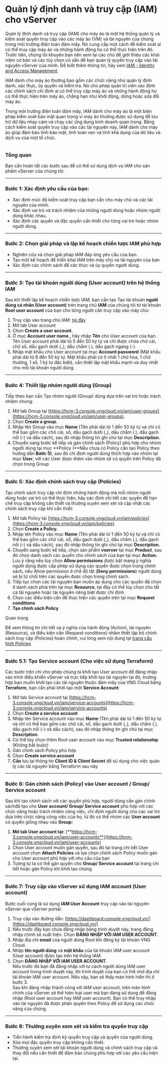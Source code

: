 # Quản lý định danh và truy cập (IAM) cho vServer

Quản lý định danh và truy cập (IAM) cho máy ảo là một hệ thống quản lý và kiểm soát quyền truy cập vào các máy ảo (VM) và tài nguyên của chúng trong môi trường điện toán đám mây. Nó cung cấp một cách để kiểm soát ai có thể truy cập máy ảo và những hành động họ có thể thực hiện trên đó. Trước tiên, chúng tôi khuyên bạn nên xem lại các chủ đề giới thiệu các khái niệm cơ bản và các tùy chọn có sẵn để bạn quản lý quyền truy cập vào tài nguyên vServer của mình. Để biết thêm thông tin, hãy xem [IAM - Identity and Access Management](../../../identity-and-access-management-iam.md).

IAM dành cho máy ảo thường bao gồm các chức năng như quản lý định danh, xác thực, ủy quyền và kiểm tra. Nó cho phép quản trị viên xác định các chính sách chỉ định ai có thể truy cập máy ảo và những hành động họ có thể thực hiện trên máy ảo, chẳng hạn như khởi động, dừng hoặc sửa đổi máy ảo.

Trong môi trường điện toán đám mây, IAM dành cho máy ảo là một biện pháp kiểm soát bảo mật quan trọng vì máy ảo thường được sử dụng để lưu trữ dữ liệu nhạy cảm và chạy các ứng dụng kinh doanh quan trọng. Bằng cách kiểm soát quyền truy cập vào các tài nguyên này, IAM dành cho máy ảo giúp đảm bảo tính bảo mật, tính toàn vẹn và tính khả dụng của dữ liệu và dịch vụ của một tổ chức.&#x20;

<figure><img src="https://docs.vngcloud.vn/download/attachments/59802235/image2023-5-17_17-31-9.png?version=1&#x26;modificationDate=1684319623000&#x26;api=v2" alt=""><figcaption></figcaption></figure>

### Tổng quan <a href="#quanlydinhdanhvatruycap-iam-chovserver-tongquan" id="quanlydinhdanhvatruycap-iam-chovserver-tongquan"></a>

Bạn cần hoàn tất các bước sau để có thể sử dụng dịch vụ IAM cho sản phẩm vServer của chúng tôi:

***

### **Bước 1: Xác định yêu cầu của bạn:** <a href="#quanlydinhdanhvatruycap-iam-chovserver-buoc1-xacdinhyeucaucuaban" id="quanlydinhdanhvatruycap-iam-chovserver-buoc1-xacdinhyeucaucuaban"></a>

* Xác định mức độ kiểm soát truy cập bạn cần cho máy chủ và các tài nguyên của mình.
* Xác định vai trò và trách nhiệm của những người dùng hoặc nhóm người dùng khác nhau.
* Xác định các quyền và đặc quyền cần thiết cho từng vai trò hoặc nhóm người dùng.

***

### **Bước 2: Chọn giải pháp và lập kế hoạch chiến lược IAM phù hợp** <a href="#quanlydinhdanhvatruycap-iam-chovserver-buoc2-chongiaiphapvalapkehoachchienluociamphuhop" id="quanlydinhdanhvatruycap-iam-chovserver-buoc2-chongiaiphapvalapkehoachchienluociamphuhop"></a>

* Nghiên cứu và chọn giải pháp IAM đáp ứng yêu cầu của bạn.
* Tạo một kế hoạch để triển khai IAM trên máy chủ và tài nguyên của bạn
* Xác định các chính sách để xác thực và ủy quyền người dùng.

***

### **Bước 3: Tạo tài khoản người dùng (User account) trên hệ thống IAM** <a href="#quanlydinhdanhvatruycap-iam-chovserver-buoc3-taotaikhoannguoidung-useraccount-trenhethongiam" id="quanlydinhdanhvatruycap-iam-chovserver-buoc3-taotaikhoannguoidung-useraccount-trenhethongiam"></a>

Sau khi thiết lập kế hoạch chiến lược IAM, bạn cần tạo Tạo tài khoản **người dùng cá nhân (User account)** trên trang chủ **IAM** của chúng tôi từ tài khoản **Root user account** của bạn cho từng người cần truy cập vào máy chủ:

1. Truy cập vào trang chủ IAM: [tại đây](https://hcm-3.console.vngcloud.vn/iam/)
2. Mở tab User account
3. Chọn **Create a user account.**
4. Ở mục **Account user name ,** hãy nhập **Tên** cho User account của bạn. Tên User account phải dài từ 5 đến 50 ký tự và chỉ được chứa chữ cái, chữ số, dấu gạch dưới (\_), dấu chấm (.), dấu gạch ngang (-).
5. Nhập mật khẩu cho User account tại mục **Account password** (Mật khẩu phải dài từ 8 đến 50 ký tự. Mật khẩu phải có ít nhất 1 chữ hoa, 1 chữ thường, 1 số, 1 ký tự đặc biệt), cần thiết lập mật khẩu mạnh và duy nhất cho mỗi tài khoản người dùng.

***

### **Bước 4: Thiết lập nhóm người dùng (Group)** <a href="#quanlydinhdanhvatruycap-iam-chovserver-buoc4-thietlapnhomnguoidung-group" id="quanlydinhdanhvatruycap-iam-chovserver-buoc4-thietlapnhomnguoidung-group"></a>

Tiếp theo bạn cần Tạo nhóm người (Group) dùng dựa trên vai trò hoặc trách nhiệm chung:

1. Mở tab Group tại [https://hcm-3.console.vngcloud.vn/iam/user-groups](https://hcm-3.console.vngcloud.vn/iam/user-groups).
2. Chọn **Create a group.**
3. Nhập tên Group vào mục **Name** (Tên phải dài từ 1 đến 50 ký tự và chỉ có thể bao gồm các chữ cái, số, dấu gạch dưới (\_), dấu chấm (.), dấu gạch nối (-) và dấu cách), sau đó nhập thông tin ghi chú tại mục **Description.**
4. Chuyển sang bước kế tiếp và gán chính sách (Policy) phù hợp cho nhóm người dùng tại mục **Policy (**Nếu chưa có Policy cần tạo Policy theo hướng dẫn **Bước 5)**, sau đó chỉ định người dùng thích hợp vào nhóm tại mục **User**, với các User được thêm vào nhóm sẽ có quyền trên Policy đã chọn trong Group

***

### **Bước 5: Xác định chính sách truy cập (Policies)** <a href="#quanlydinhdanhvatruycap-iam-chovserver-buoc5-xacdinhchinhsachtruycap-policies" id="quanlydinhdanhvatruycap-iam-chovserver-buoc5-xacdinhchinhsachtruycap-policies"></a>

Tạo chính sách truy cập chỉ định những hành động mà mỗi nhóm người dùng hoặc vai trò có thể thực hiện, hãy xác định chi tiết các quyền để hạn chế truy cập không cần thiết và thường xuyên xem xét và cập nhật các chính sách truy cập khi cần thiết:

1. Mở tab Policy tại [https://hcm-3.console.vngcloud.vn/iam/policies](https://hcm-3.console.vngcloud.vn/iam/policies).
2. Chọn **Create a Policy.**
3. Nhập tên Policy vào mục **Name** (Tên phải dài từ 1 đến 50 ký tự và chỉ có thể bao gồm các chữ cái, số, dấu gạch dưới (\_), dấu chấm (.), dấu gạch nối (-) và dấu cách), sau đó nhập thông tin ghi chú tại mục **Description.**
4. Chuyển sang bước kế tiếp, chọn sản phẩm **vserver** tại mục **Product**, sau đó chọn danh sách các quyền cho chính sách của bạn tại mục **Action.** Lưu ý rằng nếu tùy chọn **Allow permissions** được bật mang ý nghĩa người dùng được cấp phép sử dụng các quyền được chọn trong chính sách, nếu Allow permission ở chế độ tắt (**Deny permissions**) người dùng sẽ bị từ chối trên các quyền được chọn trong chính sách.
5. Tiếp tục chọn các tài nguyên bạn muốn áp dụng cho các quyền đã chọn ở danh sách phía trên tại mục **Resource**, tại đây có thể tùy chọn cho tất cả tài nguyên hoặc tài nguyên riêng biệt được chỉ định
6. Chọn các điều kiện cần để thực hiện các quyền trên tại mục **Request conditions**
7. **Tạo chính sách Policy**

Quan trọng

Để xem thông tin chi tiết và ý nghĩa của hành động (Action), tài nguyên (Resource), và điều kiện cần (Request conditions) nhằm thiết lập bộ chính sách truy cập (Policies) hoàn chỉnh, vui lòng xem nội dung tại [trang cấu hình Policies](cac-hanh-dong-tai-nguyen-va-dieu-kien-can-cho-phan-quyen-truy-cap-vserver.md)

***

### **Bước 5.1: Tạo Service account (Cho việc sử dụng Terraform)** <a href="#quanlydinhdanhvatruycap-iam-chovserver-buoc5.1-taoserviceaccount-choviecsudungterraform" id="quanlydinhdanhvatruycap-iam-chovserver-buoc5.1-taoserviceaccount-choviecsudungterraform"></a>

Các bước trên chỉ cho phép chúng ta khởi tạo User account để đăng nhập vào trình điều khiển vServer và trực tiếp khởi tạo tài nguyên tại đó, trường hợp bạn muốn khởi tạo các tài nguyên thuộc đám mây của VNG Cloud bằng **Terraform**, bạn cần phải khởi tạo một **Service Account**:

1. Mở tab Service account tại [https://hcm-3.console.vngcloud.vn/iam/service-accounts](https://hcm-3.console.vngcloud.vn/iam/service-accounts)
2. Chọn **Create a service account**
3. Nhập tên Service account vào mục **Name** (Tên phải dài từ 1 đến 50 ký tự và chỉ có thể bao gồm các chữ cái, số, dấu gạch dưới (\_), dấu chấm (.), dấu gạch nối (-) và dấu cách), sau đó nhập thông tin ghi chú tại mục **Description.**
4. Có thể tùy chọn thêm Root user account vào mục **Trusted relationship** (Không bắt buộc)
5. Gán chính sách Policy phù hợp&#x20;
6. Chọn **Create service account**
7. **Cần** lưu lại thông tin **Client ID & Client Secret** để sử dụng cho việc quản lý các tài nguyên bằng Terraform sau này

***

### **Bước 6: Gán chính sách (Policy) vào User account / Group/ Service account** <a href="#quanlydinhdanhvatruycap-iam-chovserver-buoc6-ganchinhsach-policy-vaouseraccount-group-serviceaccount" id="quanlydinhdanhvatruycap-iam-chovserver-buoc6-ganchinhsach-policy-vaouseraccount-group-serviceaccount"></a>

Sau khi tạo chính sách với các quyền phù hợp, người dùng cần gán chính sáchđã tạo cho **User account/ Group/ Service account** phù hợp với các chức năng hoặc trách nhiệm công việc, chỉ định người dùng cho các vai trò dựa trên chức năng công việc của họ, từ đó có thể nhóm các **User account** có quyền giống nhau vào **Group:**

1. **Mở tab User account tại:** [**https://hcm-3.console.vngcloud.vn/iam/user-accounts**](https://hcm-3.console.vngcloud.vn/iam/user-accounts)
2. Chọn User account muốn gán quyền, sau đó tại trang chi tiết User account chọn **Attach Policies** và lựa chọn chính sách Policy muốn gán cho User account phù hợp với nhu cầu của bạn
3. Tương tự ta có thể gán quyền cho **Group/ Service account** tại trang chi tiết hoặc gán Policy khi khởi tạo chúng

***

### **Bước 7: Truy cập vào vServer sử dụng IAM account (User account)** <a href="#quanlydinhdanhvatruycap-iam-chovserver-buoc7-truycapvaovserversudungiamaccount-useraccount" id="quanlydinhdanhvatruycap-iam-chovserver-buoc7-truycapvaovserversudungiamaccount-useraccount"></a>

Bước cuối cùng là sử dụng **IAM User Account** truy cập vào tài nguyên vServer qua vServer portal:

1. Truy cập vào đường dẫn: [https://dashboard.console.vngcloud.vn/](https://dashboard.console.vngcloud.vn/)
2. Nếu trước đây bạn chưa đăng nhập bằng trình duyệt này, trang đăng nhập chính sẽ xuất hiện. Chọn **ĐĂNG NHẬP VỚI IAM USER ACCOUNT**.
3. Nhập địa chỉ **email** của người dùng Root khi đăng ký tài khoản VNG Cloud.
4. Nhập **tên người dùng** và **mật khẩu** của tài khoản IAM user account (User account) được tạo trên hệ thống IAM.
5. Chọn **ĐĂNG NHẬP VỚI IAM USER ACCOUNT**.\
   Nếu trước đó bạn đã đăng nhập với tư cách người dùng IAM user account trong trình duyệt này, thì trình duyệt của bạn có thể nhớ địa chỉ tài khoản IAM user account. Nếu vậy, bạn sẽ thấy màn hình hiển thị ở bước 3. \
   Sau khi đăng nhập thành công với IAM user account, trên màn hình chính của vServer sẽ thể hiện loại user mà bạn đang sử dụng để đăng nhập (Root user account hay IAM user account). Bạn có thể truy nhập vào tài nguyên đã được phân quyền theo Policy để sử dụng các chức năng của chúng.

***

### **Bước 8: Thường xuyên xem xét và kiểm tra quyền truy cập** <a href="#quanlydinhdanhvatruycap-iam-chovserver-buoc8-thuongxuyenxemxetvakiemtraquyentruycap" id="quanlydinhdanhvatruycap-iam-chovserver-buoc8-thuongxuyenxemxetvakiemtraquyentruycap"></a>

* Tiến hành kiểm tra định kỳ quyền truy cập và quyền của người dùng.
* Xóa mọi đặc quyền truy cập không cần thiết.
* Thường xuyên xem xét tài khoản người dùng và chính sách truy cập và thay đổi nếu cần thiết để đảm bảo chúng phù hợp với các yêu cầu hiện tại.

